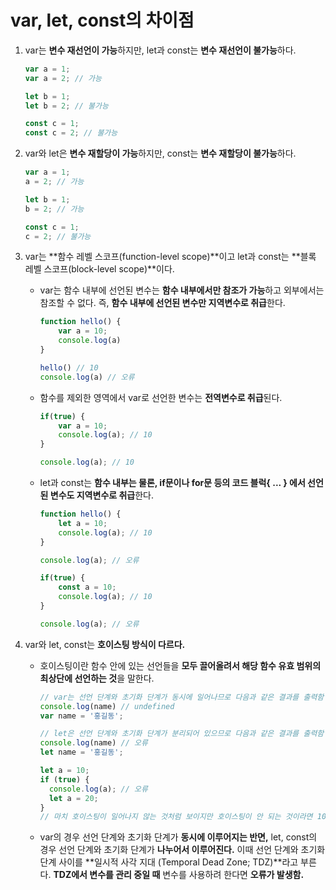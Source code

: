 # var, let, const의 차이점

1. var는 **변수 재선언이 가능**하지만, let과 const는 **변수 재선언이 불가능**하다.

   ```javascript
   var a = 1;
   var a = 2; // 가능
   
   let b = 1;
   let b = 2; // 불가능
   
   const c = 1;
   const c = 2; // 불가능
   ```

   

2. var와 let은 **변수 재할당이 가능**하지만, const는 **변수 재할당이 불가능**하다.

   ```javascript
   var a = 1;
   a = 2; // 가능
   
   let b = 1;
   b = 2; // 가능
   
   const c = 1;
   c = 2; // 불가능
   ```

   

3. var는 **함수 레벨 스코프(function-level scope)**이고 let과 const는 **블록 레벨 스코프(block-level scope)**이다.

   * var는 함수 내부에 선언된 변수는 **함수 내부에서만 참조가 가능**하고 외부에서는 참조할 수 없다. 즉, **함수 내부에 선언된 변수만 지역변수로 취급**한다.

     ```javascript
     function hello() {
         var a = 10;
         console.log(a)
     }
     
     hello() // 10
     console.log(a) // 오류
     ```

   * 함수를 제외한 영역에서 var로 선언한 변수는 **전역변수로 취급**된다.

     ```javascript
     if(true) {
         var a = 10;
         console.log(a); // 10
     }
     
     console.log(a); // 10
     ```

   * let과 const는 **함수 내부는 물론, if문이나 for문 등의 코드 블럭{ ... } 에서 선언된 변수도 지역변수로 취급**한다.

     ```javascript
     function hello() {
         let a = 10;
         console.log(a); // 10
     }
     
     console.log(a); // 오류
     ```

     ```javascript
     if(true) {
         const a = 10;
         console.log(a); // 10
     }
     
     console.log(a); // 오류
     ```

     

4. var와 let, const는 **호이스팅 방식이 다르다.**

   * 호이스팅이란 함수 안에 있는 선언들을 **모두 끌어올려서 해당 함수 유효 범위의 최상단에 선언하는 것**을 말한다.

     ```javascript
     // var는 선언 단계와 초기화 단계가 동시에 일어나므로 다음과 같은 결과를 출력함
     console.log(name) // undefined
     var name = '홍길동';
     ```

     ```javascript
     // let은 선언 단계와 초기화 단계가 분리되어 있으므로 다음과 같은 결과를 출력함
     console.log(name) // 오류
     let name = '홍길동';
     
     let a = 10;
     if (true) {
       console.log(a); // 오류
       let a = 20;
     }
     // 마치 호이스팅이 일어나지 않는 것처럼 보이지만 호이스팅이 안 되는 것이라면 10을 참조하여 출력했어야 하지만 호이스팅이 일어나기 때문에 오류가 발생한다.
     ```
     
   * var의 경우 선언 단계와 초기화 단계가 **동시에 이루어지는 반면,** let, const의 경우 선언 단계와 초기화 단계가 **나누어서 이루어진다.** 이때 선언 단계와 초기화 단계 사이를 **일시적 사각 지대 (Temporal Dead Zone; TDZ)**라고 부른다. **TDZ에서 변수를 관리 중일 때** 변수를 사용하려 한다면 **오류가 발생함.**
